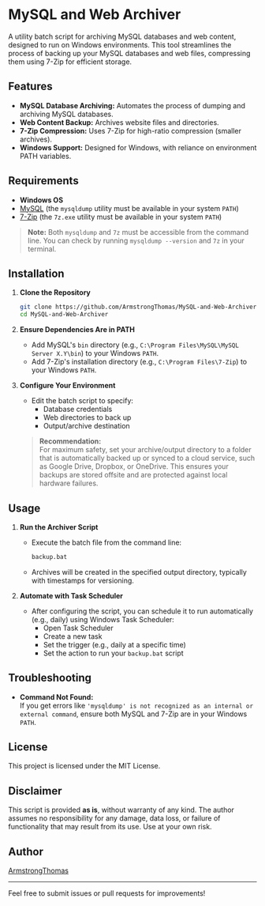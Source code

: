 # MySQL and Web Archiver

A utility batch script for archiving MySQL databases and web content, designed to run on Windows environments. This tool streamlines the process of backing up your MySQL databases and web files, compressing them using 7-Zip for efficient storage.

## Features

- **MySQL Database Archiving:** Automates the process of dumping and archiving MySQL databases.
- **Web Content Backup:** Archives website files and directories.
- **7-Zip Compression:** Uses 7-Zip for high-ratio compression (smaller archives).
- **Windows Support:** Designed for Windows, with reliance on environment PATH variables.

## Requirements

- **Windows OS**
- [MySQL](https://dev.mysql.com/downloads/mysql/) (the `mysqldump` utility must be available in your system `PATH`)
- [7-Zip](https://www.7-zip.org/) (the `7z.exe` utility must be available in your system `PATH`)

> **Note:** Both `mysqldump` and `7z` must be accessible from the command line. You can check by running `mysqldump --version` and `7z` in your terminal.

## Installation

1. **Clone the Repository**

   ```sh
   git clone https://github.com/ArmstrongThomas/MySQL-and-Web-Archiver.git
   cd MySQL-and-Web-Archiver
   ```

2. **Ensure Dependencies Are in PATH**

   - Add MySQL's `bin` directory (e.g., `C:\Program Files\MySQL\MySQL Server X.Y\bin`) to your Windows `PATH`.
   - Add 7-Zip's installation directory (e.g., `C:\Program Files\7-Zip`) to your Windows `PATH`.

3. **Configure Your Environment**

   - Edit the batch script to specify:
     - Database credentials
     - Web directories to back up
     - Output/archive destination

   > **Recommendation:**  
   > For maximum safety, set your archive/output directory to a folder that is automatically backed up or synced to a cloud service, such as Google Drive, Dropbox, or OneDrive. This ensures your backups are stored offsite and are protected against local hardware failures.

## Usage

1. **Run the Archiver Script**

   - Execute the batch file from the command line:
     ```sh
     backup.bat
     ```

   - Archives will be created in the specified output directory, typically with timestamps for versioning.

2. **Automate with Task Scheduler**

   - After configuring the script, you can schedule it to run automatically (e.g., daily) using Windows Task Scheduler:
     - Open Task Scheduler
     - Create a new task
     - Set the trigger (e.g., daily at a specific time)
     - Set the action to run your `backup.bat` script

## Troubleshooting

- **Command Not Found:**  
  If you get errors like `'mysqldump' is not recognized as an internal or external command`, ensure both MySQL and 7-Zip are in your Windows `PATH`.

## License

This project is licensed under the MIT License.

## Disclaimer

This script is provided **as is**, without warranty of any kind. The author assumes no responsibility for any damage, data loss, or failure of functionality that may result from its use. Use at your own risk.

## Author

[ArmstrongThomas](https://github.com/ArmstrongThomas)

---

Feel free to submit issues or pull requests for improvements!
